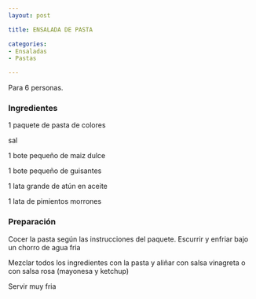 ```yaml
---
layout: post

title: ENSALADA DE PASTA

categories:
- Ensaladas
- Pastas

---
```

Para 6 personas.

<h3>Ingredientes</h3>

1 paquete de pasta de colores

sal

1 bote pequeño de maiz dulce

1 bote pequeño de guisantes

1 lata grande de atún en aceite

1 lata de pimientos morrones

<h3>Preparación</h3>

Cocer la pasta según las instrucciones del paquete. Escurrir y enfriar bajo un chorro de agua fria

Mezclar todos los ingredientes con la pasta y aliñar con salsa vinagreta o con salsa rosa (mayonesa y ketchup)

Servir muy fria